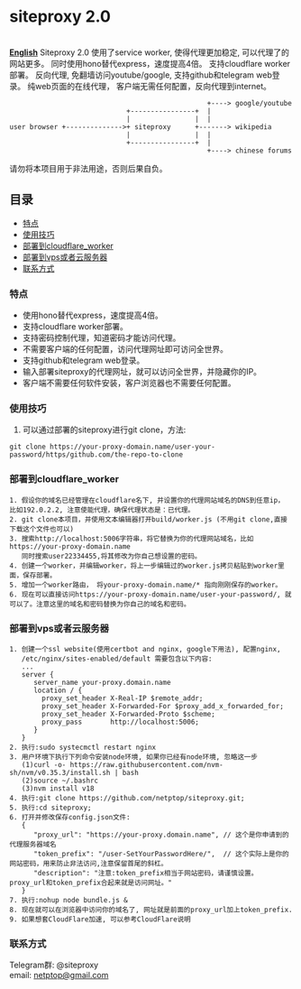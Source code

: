 # siteproxy 2.0
<br />
<a href="https://github.com/netptop/siteproxy/blob/master/README_English.md"><strong>English</strong></a>
Siteproxy 2.0 使用了service worker, 使得代理更加稳定, 可以代理了的网站更多。
同时使用hono替代express，速度提高4倍。 支持cloudflare worker部署。
反向代理, 免翻墙访问youtube/google, 支持github和telegram web登录。
纯web页面的在线代理， 客户端无需任何配置，反向代理到internet。 

```
                                                 +----> google/youtube
                             +----------------+  |
                             |                |  |
user browser +-------------->+ siteproxy      +-------> wikipedia
                             |                |  |
                             +----------------+  |
                                                 +----> chinese forums
```
请勿将本项目用于非法用途，否则后果自负。

## 目录

- [特点](#特点)
- [使用技巧](#使用技巧)
- [部署到cloudflare_worker](#部署到cloudflare_worker)
- [部署到vps或者云服务器](#部署到vps或者云服务器)
- [联系方式](#联系方式)

### 特点
- 使用hono替代express，速度提高4倍。 
- 支持cloudflare worker部署。
- 支持密码控制代理，知道密码才能访问代理。
- 不需要客户端的任何配置，访问代理网址即可访问全世界。
- 支持github和telegram web登录。
- 输入部署siteproxy的代理网址，就可以访问全世界，并隐藏你的IP。
- 客户端不需要任何软件安装，客户浏览器也不需要任何配置。 

### 使用技巧
1. 可以通过部署的siteproxy进行git clone，方法:
```
git clone https://your-proxy-domain.name/user-your-password/https/github.com/the-repo-to-clone
```

### 部署到cloudflare_worker
```
1. 假设你的域名已经管理在cloudflare名下, 并设置你的代理网站域名的DNS到任意ip， 比如192.0.2.2, 注意使能代理，确保代理状态是：已代理。
2. git clone本项目，并使用文本编辑器打开build/worker.js (不用git clone,直接下载这个文件也可以)
3. 搜索http://localhost:5006字符串，将它替换为你的代理网站域名，比如https://your-proxy-domain.name
   同时搜索user22334455,将其修改为你自己想设置的密码。
4. 创建一个worker，并编辑worker，将上一步编辑过的worker.js拷贝粘贴到worker里面，保存部署。
5. 增加一个worker路由， 将your-proxy-domain.name/* 指向刚刚保存的worker。
6. 现在可以直接访问https://your-proxy-domain.name/user-your-password/, 就可以了。注意这里的域名和密码替换为你自己的域名和密码。
```

### 部署到vps或者云服务器
```
1. 创建一个ssl website(使用certbot and nginx, google下用法), 配置nginx,
   /etc/nginx/sites-enabled/default 需要包含以下内容:
   ...
   server {
      server_name your-proxy.domain.name
      location / {
        proxy_set_header X-Real-IP $remote_addr;
        proxy_set_header X-Forwarded-For $proxy_add_x_forwarded_for;
        proxy_set_header X-Forwarded-Proto $scheme;
        proxy_pass       http://localhost:5006;
      }
   }
2. 执行:sudo systecmctl restart nginx
3. 用户环境下执行下列命令安装node环境, 如果你已经有node环境, 忽略这一步
   (1)curl -o- https://raw.githubusercontent.com/nvm-sh/nvm/v0.35.3/install.sh | bash
   (2)source ~/.bashrc
   (3)nvm install v18
4. 执行:git clone https://github.com/netptop/siteproxy.git;
5. 执行:cd siteproxy;
6. 打开并修改保存config.json文件:
   {
      "proxy_url": "https://your-proxy.domain.name", // 这个是你申请到的代理服务器域名
      "token_prefix": "/user-SetYourPasswordHere/",  // 这个实际上是你的网站密码，用来防止非法访问,注意保留首尾的斜杠。
      "description": "注意:token_prefix相当于网站密码，请谨慎设置。 proxy_url和token_prefix合起来就是访问网址。"
   }
7. 执行:nohup node bundle.js &
8. 现在就可以在浏览器中访问你的域名了, 网址就是前面的proxy_url加上token_prefix.
9. 如果想套CloudFlare加速, 可以参考CloudFlare说明
```
### 联系方式
Telegram群: @siteproxy
<br />
email: netptop@gmail.com
